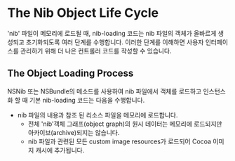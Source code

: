 # The Nib Object Life Cycle

'nib' 파일이 메모리에 로드될 때, nib-loading 코드는 nib 파일의 객체가 올바르게 생성되고 초기화되도록 여러 단계를 수행합니다. 이러한 단계를 이해하면 사용자 인터페이스를 관리하기 위해 더 나은 컨트롤러 코드를 작성할 수 있습니다.


## The Object Loading Process

NSNib 또는 NSBundle의 메소드를 사용하여 nib 파일에서 객체를 로드하고 인스턴스화 할 때 기본 nib-loading 코드는 다음을 수행합니다. 

* nib 파일의 내용과 참조 된 리소스 파일을 메모리에 로드합니다.
  * 전체 'nib'객체 그래프(object graph)의 원시 데이터는 메모리에 로드되지만 아카이브(archive)되지는 않습니다.
  * nib 파일과 관련된 모든 custom image resources가 로드되어 Cocoa 이미지 캐시에 추가됩니다.

